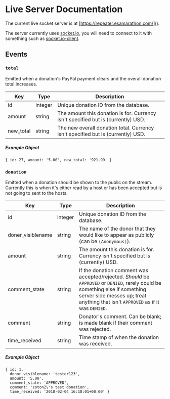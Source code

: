 # Live Server Documentation

The current live socket server is at [https://repeater.esamarathon.com/]().

The server currently uses [socket.io](https://socket.io/), you will need to connect to it with something such as [socket.io-client](https://github.com/socketio/socket.io-client).

## Events

### `total`

Emitted when a donation's PayPal payment clears and the overall donation total increases.

Key | Type | Description
--- | ---- | -----------
id | integer | Unique donation ID from the database.
amount | string | The amount this donation is for. Currency isn't specified but is (currently) USD.
new_total | string | The new overall donation total. Currency isn't specified but is (currently) USD.

##### Example Object

```
{ id: 27, amount: '5.00', new_total: '921.99' }
```

### `donation`

Emitted when a donation should be shown to the public on the stream. Currently this is when it's either read by a host or has been accepted but is not going to sent to the hosts.

Key | Type | Description
--- | ---- | -----------
id | integer | Unique donation ID from the database.
doner_visiblename | string | The name of the donor that they would like to appear as publicly (can be `(Anonymous)`).
amount | string | The amount this donation is for. Currency isn't specified but is (currently) USD.
comment_state | string | If the donation comment was accepted/rejected. *Should* be `APPROVED` or `DENIED`, rarely could be something else if something server side messes up; treat anything that isn't `APPROVED` as if it was `DENIED`.
comment | string | Donator's comment. Can be blank; is made blank if their comment was rejected.
time_received | string | Time stamp of when the donation was received.

##### Example Object

```
{ id: 1,
  donor_visiblename: 'tester123',
  amount: '5.00',
  comment_state: 'APPROVED',
  comment: 'zoton2\'s test donation',
  time_received: '2018-02-04 16:18:01+00:00' }
```